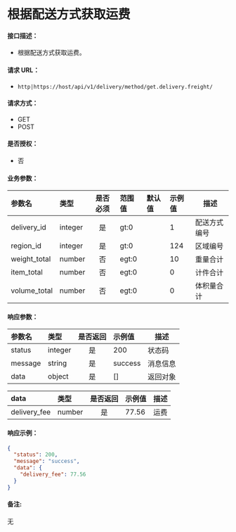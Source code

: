 # 根据配送方式获取运费

#### 接口描述：
- 根据配送方式获取运费。

#### 请求 URL：
- `http|https://host/api/v1/delivery/method/get.delivery.freight/`

#### 请求方式：
- GET
- POST

#### 是否授权：
- 否

#### 业务参数：
|参数名|类型|是否必须|范围值|默认值|示例值|描述|
|:----|:---|:---:|:-----|:-----|:-----|-----|
|delivery_id |integer |是 |gt:0 | |1 |配送方式编号 |
|region_id |integer |是 |gt:0 | |124 |区域编号 |
|weight_total |number |否 |egt:0 | |10 |重量合计 |
|item_total |number |否 |egt:0 | |0 |计件合计 |
|volume_total |number |否 |egt:0 | |0 |体积量合计 |

#### 响应参数：
|参数名|类型|是否返回|示例值|描述|
|:-----|:-----|:---:|:-----|-----|
|status |integer |是 |200 |状态码 |
|message |string |是 |success |消息信息 |
|data |object |是 |[] |返回对象 |

|data|类型|是否返回|示例值|描述|
|:-----|:-----|:---:|:-----|-----|
|delivery_fee |number |是 |77.56 |运费 |

#### 响应示例：
```json
{
  "status": 200,
  "message": "success",
  "data": {
    "delivery_fee": 77.56
  }
}
```

#### 备注:
无